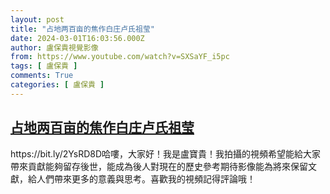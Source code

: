 ```yaml
---
layout: post
title: "占地两百亩的焦作白庄卢氏祖莹"
date: 2024-03-01T16:03:56.000Z
author: 盧保貴視覺影像
from: https://www.youtube.com/watch?v=SXSaYF_i5pc
tags: [ 盧保貴 ]
comments: True
categories: [ 盧保貴 ]
---
```

<!--1709309036000-->
[占地两百亩的焦作白庄卢氏祖莹](https://www.youtube.com/watch?v=SXSaYF_i5pc)
------

<div>
https://bit.ly/2YsRD8D哈嘍，大家好！我是盧寶貴！我拍攝的視頻希望能給大家帶來貢獻能夠留存後世，能成為後人對現在的歷史參考期待影像能為將來保留文獻，給人們帶來更多的意義與思考。喜歡我的視頻記得評論哦！
</div>
